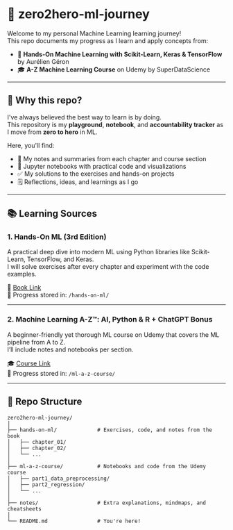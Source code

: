 # 🚀 zero2hero-ml-journey

Welcome to my personal Machine Learning learning journey!  
This repo documents my progress as I learn and apply concepts from:

- 📘 **Hands-On Machine Learning with Scikit-Learn, Keras & TensorFlow** by Aurélien Géron  
- 🎓 **A-Z Machine Learning Course** on Udemy by SuperDataScience

---

## 📌 Why this repo?

I've always believed the best way to learn is by doing.  
This repository is my **playground**, **notebook**, and **accountability tracker** as I move from **zero to hero** in ML.

Here, you'll find:
- 🧠 My notes and summaries from each chapter and course section  
- 📓 Jupyter notebooks with practical code and visualizations  
- ✅ My solutions to the exercises and hands-on projects  
- 🗒️ Reflections, ideas, and learnings as I go  

---

## 📚 Learning Sources

### 1. **Hands-On ML (3rd Edition)**  
A practical deep dive into modern ML using Python libraries like Scikit-Learn, TensorFlow, and Keras.  
I will solve exercises after every chapter and experiment with the code examples.

📌 [Book Link](https://www.oreilly.com/library/view/hands-on-machine-learning/9781098125967/)  
📁 Progress stored in: `/hands-on-ml/`

---

### 2. **Machine Learning A-Z™: AI, Python & R + ChatGPT Bonus**  
A beginner-friendly yet thorough ML course on Udemy that covers the ML pipeline from A to Z.  
I’ll include notes and notebooks per section.

🎓 [Course Link](https://www.udemy.com/course/machinelearning/)  
📁 Progress stored in: `/ml-a-z-course/`

---

## 📂 Repo Structure

```plaintext
zero2hero-ml-journey/
│
├── hands-on-ml/             # Exercises, code, and notes from the book
│   ├── chapter_01/
│   ├── chapter_02/
│   └── ...
│
├── ml-a-z-course/           # Notebooks and code from the Udemy course
│   ├── part1_data_preprocessing/
│   ├── part2_regression/
│   └── ...
│
├── notes/                   # Extra explanations, mindmaps, and cheatsheets
│
└── README.md                # You're here!


